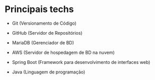 # Principais techs

- Git (Versionamento de Código)

- GitHub (Servidor de Repositórios)

- MariaDB (Gerenciador de BD)

- AWS (Servidor de hospedagem de BD na nuvem)

- Spring Boot (Framework para desenvolvimento de interfaces web)

- Java (Linguagem de programação)